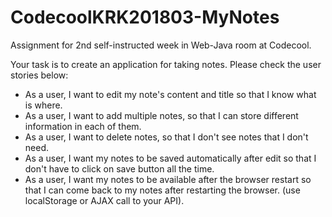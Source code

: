 # CodecoolKRK201803-MyNotes
Assignment for 2nd self-instructed week in Web-Java room at Codecool.

Your task is to create an application for taking notes. Please check the user stories below:

- As a user, I want to edit my note's content and title so that I know what is where.
- As a user, I want to add multiple notes, so that I can store different information in each of them.
- As a user, I want to delete notes, so that I don't see notes that I don't need.
- As a user, I want my notes to be saved automatically after edit so that I don't have to click on save button all the time.
- As a user, I want my notes to be available after the browser restart so that I can come back to my notes after restarting the browser. (use localStorage or AJAX call to your API).

